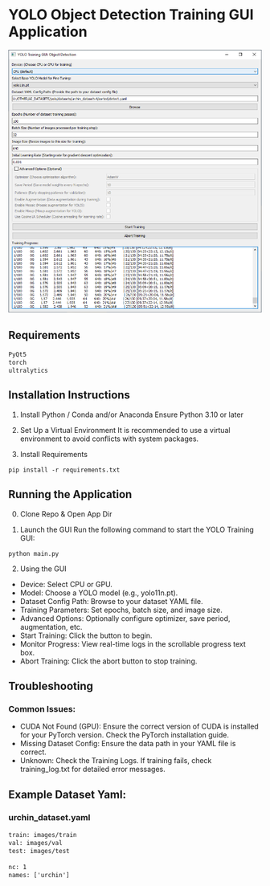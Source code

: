 # YOLO Object Detection Training GUI Application
![app](./docs/screenshot.png)
## Requirements
```
PyQt5
torch
ultralytics
```
## Installation Instructions
1. Install Python / Conda and/or Anaconda
Ensure Python 3.10 or later 

2. Set Up a Virtual Environment
It is recommended to use a virtual environment to avoid conflicts with system packages.

3. Install Requirements
```
pip install -r requirements.txt
```


## Running the Application
0. Clone Repo & Open App Dir

1. Launch the GUI 
Run the following command to start the YOLO Training GUI:
```
python main.py
```
2. Using the GUI
- Device: Select CPU or GPU.
- Model: Choose a YOLO model (e.g., yolo11n.pt).
- Dataset Config Path: Browse to your dataset YAML file.
- Training Parameters: Set epochs, batch size, and image size.
- Advanced Options: Optionally configure optimizer, save period, augmentation, etc.
- Start Training: Click the button to begin.
- Monitor Progress: View real-time logs in the scrollable progress text box.
- Abort Training: Click the abort button to stop training.

## Troubleshooting
### Common Issues:
- CUDA Not Found (GPU): Ensure the correct version of CUDA is installed for your PyTorch version. Check the PyTorch installation guide.
- Missing Dataset Config: Ensure the data path in your YAML file is correct.
- Unknown: Check the Training Logs. If training fails, check training_log.txt for detailed error messages.

## Example Dataset Yaml: 
### urchin_dataset.yaml
```
train: images/train
val: images/val
test: images/test

nc: 1
names: ['urchin']
```

